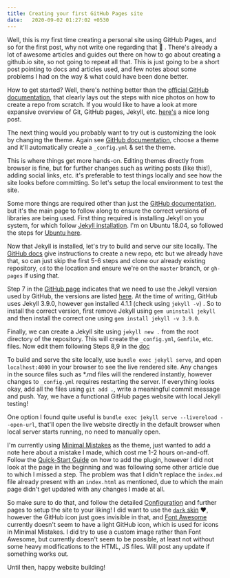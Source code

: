 ```yaml
---
title: Creating your first GitHub Pages site
date:   2020-09-02 01:27:02 +0530
---
```


Well, this is my first time creating a personal site using GitHub Pages, and so for the first post, why not write one regarding that :slightly_smiling_face: . There's already a lot of awesome articles and guides out there on how to go about creating a github.io site, so not going to repeat all that.
This is just going to be a short post pointing to docs and articles used, and few notes about some problems I had on the way & what could have been done better.

How to get started? Well, there's nothing better than the [official GitHub documentation](https://docs.github.com/en/github/working-with-github-pages/creating-a-github-pages-site), that clearly lays out the steps with nice photos on how to create a repo from scratch. If you would like to have a look at more expansive overview of Git, GitHub pages, Jekyll, etc. [here's](http://jmcglone.com/guides/github-pages/) a nice long post.

The next thing would you probably want to try out is customizing the look by changing the theme. Again see [GitHub documentation](https://docs.github.com/en/github/working-with-github-pages/adding-a-theme-to-your-github-pages-site-with-the-theme-chooser), choose a theme and it'll automatically create a `_config.yml` & set the theme.

This is where things get more hands-on. Editing themes directly from browser is fine, but for further changes such as writing posts (like this!), adding social links, etc. it's preferable to test things locally and see how the site looks before committing. So let's setup the local environment to test the site.

Some more things are required other than just the [GitHub documentation](https://docs.github.com/en/github/working-with-github-pages/setting-up-a-github-pages-site-with-jekyll), but it's the main page to follow along to ensure the correct versions of libraries are being used. First thing required is installing Jekyll on you system, for which follow [Jekyll installation](https://jekyllrb.com/docs/installation/). I'm on Ubuntu 18.04, so followed the steps for [Ubuntu here](https://jekyllrb.com/docs/installation/ubuntu/).

Now that Jekyll is installed, let's try to build and serve our site locally. The [GitHub docs](https://docs.github.com/en/github/working-with-github-pages/creating-a-github-pages-site-with-jekyll) give instructions to create a new repo, etc but we already have that, so can just skip the first 5-6 steps and clone our already existing repository, `cd` to the location and ensure we're on the `master` branch, or `gh-pages` if using that.

Step 7 in the [GitHub page](https://docs.github.com/en/github/working-with-github-pages/creating-a-github-pages-site-with-jekyll) indicates that we need to use the Jekyll version used by GitHub, the versions are listed [here](https://pages.github.com/versions/). At the time of writing, GitHub uses Jekyll 3.9.0, however `gem` installed 4.1.1 (check using `jekyll -v`) . So to install the correct version, first remove Jekyll using `gem uninstall jekyll` and then install the correct one using `gem install jekyll -v 3.9.0`.

Finally, we can create a Jekyll site using `jekyll new .` from the root directory of the repository. This will create the `_config.yml`, `Gemfile`, etc. files. Now edit them following Steps 8,9 in the [doc](https://docs.github.com/en/github/working-with-github-pages/creating-a-github-pages-site-with-jekyll)

To build and serve the site locally, use `bundle exec jekyll serve`, and open `localhost:4000` in your browser to see the live rendered site. Any changes in the source files such as *.md files will the rendered instantly, however changes to `_config.yml` requires restarting the server. If everything looks okay, add all the files using `git add .`, write a meaningful commit message and push. Yay, we have a functional GitHub pages website with local Jekyll testing!

One option I found quite useful is `bundle exec jekyll serve --livereload --open-url`, that'll open the live website directly in the default browser when local server starts running, no need to manually open.

I'm currently using [Minimal Mistakes](https://mmistakes.github.io/minimal-mistakes/) as the theme, just wanted to add a note here about a mistake I made, which cost me 1-2 hours on-and-off. Follow the [Quick-Start Guide](https://mmistakes.github.io/minimal-mistakes/docs/quick-start-guide/) on how to add the plugin, however I did not look at the page in the beginning and was following some other article due to which I missed a step. The problem was that I didn't replace the `index.md` file already present with an `index.html` as mentioned, due to which the main page didn't get updated with any changes I made at all.

So make sure to do that, and follow the detailed [Configuration](https://mmistakes.github.io/minimal-mistakes/docs/configuration/) and further pages to setup the site to your liking! I did want to use the [`dark` skin](https://mmistakes.github.io/minimal-mistakes/docs/configuration/#dark-skin-dark) :heart:, however the GitHub icon just goes invisible in that, and [Font Awesome]() currently doesn't seem to have a light GitHub icon, which is used for icons in Minimal Mistakes. I did try to use a custom image rather than Font Awesome, but currently doesn't seem to be possible, at least not without some heavy modifications to the HTML, JS files. Will post any update if something works out.

Until then, happy website building!
